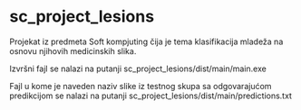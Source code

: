 ﻿# sc_project_lesions
Projekat iz predmeta Soft kompjuting čija je tema klasifikacija mladeža na osnovu njihovih medicinskih slika.

Izvršni fajl se nalazi na putanji sc_project_lesions/dist/main/main.exe

Fajl u kome je naveden naziv slike iz testnog skupa sa odgovarajućom predikcijom se nalazi na putanji sc_project_lesions/dist/main/predictions.txt